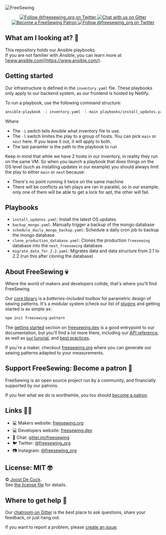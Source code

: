 ![FreeSewing](https://freesewing.org/banner.jpg)
<p align='center'><a
  href="https://twitter.com/freesewing_org"
  title="Follow @freesewing_org on Twitter"
  ><img src="https://img.shields.io/badge/%F3%A0%80%A0-Follow%20us-blue.svg?logo=twitter&logoColor=white&logoWidth=15"
  alt="Follow @freesewing_org on Twitter"/>
  </a><a
  href="https://gitter.im/freesewing/chat"
  title="Chat with us on Gitter"
  ><img src="https://img.shields.io/badge/%F3%A0%80%A0-Chat%20with%20us-CA0547.svg?logo=gitter&logoColor=white&logoWidth=15"
  alt="Chat with us on Gitter"/>
  </a><a
  href="https://freesewing.org/patrons/join"
  title="Become a FreeSewing Patron"
  ><img src="https://img.shields.io/badge/%F3%A0%80%A0-Support%20us-blueviolet.svg?logo=cash-app&logoColor=white&logoWidth=15"
  alt="Become a FreeSewing Patron"/>
  </a><a
  href="https://instagram.com/freesewing_org"
  title="Follow @freesewing_org on Twitter"
  ><img src="https://img.shields.io/badge/%F3%A0%80%A0-Follow%20us-E4405F.svg?logo=instagram&logoColor=white&logoWidth=15"
  alt="Follow @freesewing_org on Twitter"/>
  </a></p>

## What am I looking at? 🤔

This repository holds our Ansible playbooks.  
If you are not familier with Ansible, you can learn more at [www.ansible.com](https://www.ansible.com/).

## Getting started

Our infrastructure is defined in the `inventory.yaml` file. 
These playbooks only apply to our backend system, as our frontend is hosted by Netlify.

To run a playbook, use the following command structure:

```bash
ansible-playbook -i inventory.yaml -l main playbooks/install_updates.yaml
```

Where

 - The `-i` switch tells Ansible what inventory file to use.
 - The `-l` switch limites the play to a group of hosts. 
 You can pick `main` or `next` here. If you leave it out, it will apply to both.
 - The last paramter is the path to the playbook to run

Keep in mind that while we have 2 hosts in our inventory, in reality they run on the same VM.
So when you launch a playbook that does things on the OS level (such as installing updates in
our example) you should always limit the play  to either `main` or `next` because:

 - There's no point running it twice on the same machine
 - There will be conflicts as teh plays are ran in parallel, 
 so in our example, only one of them will be able to get a lock for apt, 
 the other will fail.

## Playbooks

 - `install_updates.yaml`: Install the latest OS updates
 - `backup_mongo.yaml`: Manually trigger a backup of the mongo database
 - `schedule_daily_mongo_backup.yaml`: Schedule a daily cron job to backup the mongo database
 - `clone_production_database.yaml`: Clones the production `freesewing` database into the `next_freesewing` database
 - `migrate_data_for_2.2.yaml`: Migrates data and data structure from 2.1 to 2.2 (run this after cloning the database)

## About FreeSewing 💀

Where the world of makers and developers collide, that's where you'll find FreeSewing.

Our [core library](https://freesewing.dev/) is a *batteries-included* toolbox
for parametric design of sewing patterns. It's a modular system (check our list
of [plugins](https://freesewing.dev/plugins) and getting started is as simple as:

```bash
npm init freesewing-pattern
```

The [getting started](https://freesewing.dev/start) section on [freesewing.dev](https://freesewing.dev/) is a good
entrypoint to our documentation, but you'll find a lot more there, including
our [API reference](https://freesewing.dev/api),
as well as [our turorial](https://freesewing.dev/tutorial),
and [best practices](https://freesewing.dev/do).

If you're a maker, checkout [freesewing.org](https://freesewing/) where you can generate
our sewing patterns adapted to your measurements.

## Support FreeSewing: Become a patron 🥰

FreeSewing is an open source project run by a community, 
and financially supported by our patrons.

If you feel what we do is worthwhile, you too 
should [become a patron](https://freesewing.org/patrons/join).

## Links 👩‍💻

 - 💻 Makers website: [freesewing.org](https://freesewing.org)
 - 💻 Developers website: [freesewing.dev](https://freesewing.org)
 - 💬 Chat: [gitter.im/freesewing](https://gitter.im/freesewing/chat)
 - 🐦 Twitter: [@freesewing_org](https://twitter.com/freesewing_org)
 - 📷 Instagram: [@freesewing_org](https://instagram.com/freesewing_org)

## License: MIT 🤓

© [Joost De Cock](https://github.com/joostdecock).  
See [the license file](https://github.com/freesewing/freesewing/blob/develop/LICENSE) for details.

## Where to get help 🤯

Our [chatroom on Gitter](https://gitter.im/freesewing/chat) is the best place to ask questions,
share your feedback, or just hang out.

If you want to report a problem, please [create an issue](https://github.com/freesewing/freesewing/issues/new).
